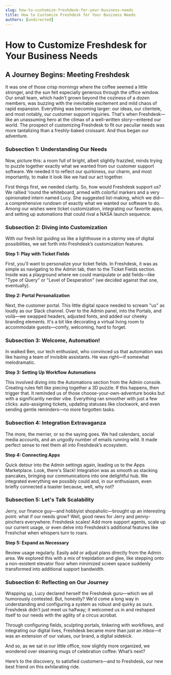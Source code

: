 ```yaml
---
slug: how-to-customize-freshdesk-for-your-business-needs
title: How to Customize Freshdesk for Your Business Needs
authors: [undirected]
---
```



# How to Customize Freshdesk for Your Business Needs

## A Journey Begins: Meeting Freshdesk

It was one of those crisp mornings where the coffee seemed a little stronger, and the sun felt especially generous through the office window. Our small team, which hadn’t grown beyond the coziness of a dozen members, was buzzing with the inevitable excitement and mild chaos of rapid expansion. Everything was becoming larger: our ideas, our clientele, and most notably, our customer support inquiries. That's when Freshdesk—like an unassuming hero at the climax of a well-written story—entered our world. The prospect of customizing Freshdesk to fit our peculiar needs was more tantalizing than a freshly-baked croissant. And thus began our adventure.

### Subsection 1: Understanding Our Needs

Now, picture this: a room full of bright, albeit slightly frazzled, minds trying to puzzle together exactly what we wanted from our customer support software. We needed it to reflect our quirkiness, our charm, and most importantly, to make it look like we had our act together.

First things first, we needed clarity. So, how would Freshdesk support us? We rallied 'round the whiteboard, armed with colorful markers and a very opinionated intern named Lucy. She suggested list-making, which we did—a comprehensive rundown of exactly what we wanted our software to do. Among our wishes were ticket customization, integrating our favorite apps, and setting up automations that could rival a NASA launch sequence.

### Subsection 2: Diving into Customization

With our fresh list guiding us like a lighthouse in a stormy sea of digital possibilities, we set forth into Freshdesk’s customization features. 

**Step 1: Play with Ticket Fields**

First, you'll want to personalize your ticket fields. In Freshdesk, it was as simple as navigating to the Admin tab, then to the Ticket Fields section. Inside was a playground where we could manipulate or add fields—like "Type of Query" or "Level of Desperation" (we decided against that one, eventually).

**Step 2: Portal Personalization**

Next, the customer portal. This little digital space needed to scream "us" as loudly as our Slack channel. Over to the Admin panel, into the Portals, and voilà—we swapped headers, adjusted fonts, and added our cheeky branding elements. It's a bit like decorating a virtual living room to accommodate guests—comfy, welcoming, hard to forget.

### Subsection 3: Welcome, Automation! 

In walked Ben, our tech enthusiast, who convinced us that automation was like having a team of invisible assistants. He was right—if somewhat melodramatic.

**Step 3: Setting Up Workflow Automations**

This involved diving into the Automations section from the Admin console. Creating rules felt like piecing together a 3D puzzle. If this happens, then trigger that. It reminded us of those choose-your-own-adventure books but with a significantly nerdier vibe. Everything ran smoother with just a few clicks: auto-assigning tickets, updating statuses like clockwork, and even sending gentle reminders—no more forgotten tasks.

### Subsection 4: Integration Extravaganza

The more, the merrier, or so the saying goes. We had calendars, social media accounts, and an ungodly number of emails running wild. It made perfect sense to reel them all into Freshdesk’s ecosystem.

**Step 4: Connecting Apps**

Quick detour into the Admin settings again, leading us to the Apps Marketplace. Look, there's Slack! Integration was as smooth as stacking pancakes, bringing our communications into one delightful hub. We integrated everything we possibly could and, in our enthusiasm, even briefly connected a toaster because, well, why not?

### Subsection 5: Let's Talk Scalability

Jerry, our finance guy—and hobbyist shopaholic—brought up an interesting point: what if our needs grow? Well, good news for Jerry and penny-pinchers everywhere: Freshdesk scales! Add more support agents, scale up our current usage, or even delve into Freshdesk’s additional features like Freshchat when whispers turn to roars.

**Step 5: Expand as Necessary**

Review usage regularly. Easily add or adjust plans directly from the Admin area. We explored this with a mix of trepidation and glee, like stepping onto a non-existent elevator floor when minimized screen space suddenly transformed into additional support bandwidth.

### Subsection 6: Reflecting on Our Journey

Wrapping up, Lucy declared herself the Freshdesk guru—which we all humorously contested. But, honestly? We'd come a long way in understanding and configuring a system as robust and quirky as ours. Freshdesk didn't just meet us halfway; it welcomed us in and reshaped itself to our needs with the agility of a circus acrobat.

Through configuring fields, sculpting portals, tinkering with workflows, and integrating our digital lives, Freshdesk became more than just an inbox—it was an extension of our values, our brand, a digital sidekick.

And so, as we sat in our little office, now slightly more organized, we wondered over steaming mugs of celebration coffee: What’s next?

Here’s to the discovery, to satisfied customers—and to Freshdesk, our new best friend on this exhilarating ride.